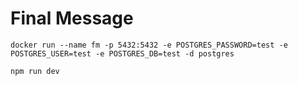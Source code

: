 # Final Message 

```shell
docker run --name fm -p 5432:5432 -e POSTGRES_PASSWORD=test -e POSTGRES_USER=test -e POSTGRES_DB=test -d postgres
```

```shell
npm run dev
```